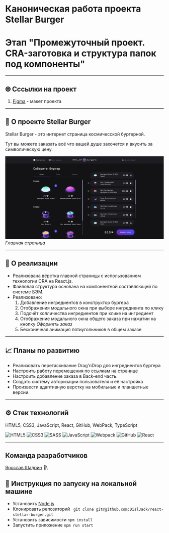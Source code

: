 # Каноническая работа проекта Stellar Burger 
# Этап "Промежуточный проект. CRA-заготовка и структура папок под компоненты"

---

## 🌐 Сссылки на проект
1. [Figma](https://www.figma.com/file/ocw9a6hNGeAejl4F3G9fp8/React-_-%D0%9F%D1%80%D0%BE%D0%B5%D0%BA%D1%82%D0%BD%D1%8B%D0%B5-%D0%B7%D0%B0%D0%B4%D0%B0%D1%87%D0%B8-(3-%D0%BC%D0%B5%D1%81%D1%8F%D1%86%D0%B0)_external_link?node-id=0%3A1&mode=dev) - макет проекта 

---

## 📗 О проекте Stellar Burger

Stellar Burger - это интернет страница космичесской бургерной.

Тут вы можете заказать всё что вашей душе захочется и вкусить за символическую цену.

![Скриншот главной страницы](./src/images/Image.png)
_Главная страница_

---

## 🥣 О реализации
* Реализована вёрстка главной страницы с использованием технологии CRA на React.js.
* Файловая структура основана на компонентной составляющей по системе БЭМ.
* Реализовано:
  1. Добавление ингредиентов в конструктор бургера
  2. Отображения модального окна при выборе ингредиента по клику
  3. Подсчёт колличества ингредиентов при клике на ингредиент
  4. Отображение модального окна общего заказа при нажатии на кнопку _Оформить заказ_
  5. Бесконечная анимация пятиугольников в общем заказе

---

## 📈 Планы по развитию
* Реализовать перетаскивание Drag'nDrop для ингредиентов бургера
* Настроить работу перемещения по ссылкам на странице
* Настроить добавление заказа в Back-end часть.
* Создать систему авторизации пользователя и её настройка
* Произвести адаптивную верстку на мобильные и планшетные версии.

---

## ⚙️ Стек технологий
HTML5, CSS3, JavaScript, React, GitHub, WebPack, TypeScript

![HTML5](https://img.shields.io/badge/html5-%23E34F26.svg?style=for-the-badge&logo=html5&logoColor=white)  ![CSS3](https://img.shields.io/badge/css3-%231572B6.svg?style=for-the-badge&logo=css3&logoColor=white)  ![SASS](https://img.shields.io/badge/SASS-hotpink.svg?style=for-the-badge&logo=SASS&logoColor=white)  ![JavaScript](https://img.shields.io/badge/javascript-%23323330.svg?style=for-the-badge&logo=javascript&logoColor=%23F7DF1E)  ![Webpack](https://img.shields.io/badge/webpack-%238DD6F9.svg?style=for-the-badge&logo=webpack&logoColor=black)  ![GitHub](https://img.shields.io/badge/github-%23121011.svg?style=for-the-badge&logo=github&logoColor=white) ![React](https://img.shields.io/badge/React-%23000000?logo=React&logoColor=%2348ece5)

---

## Команда разработчиков

[Ярослав Шадрин](https://github.com/DislJack) 🤟\

## 📜 Инструкция по запуску на локальной машине
- Установить [Node.js](https://nodejs.org/ru/)
- Клонировать репозиторий ` git clone git@github.com:DislJack/react-stellar-burger.git`
- Установить зависимости `npm install`
- Запустить приложение `npm run start`